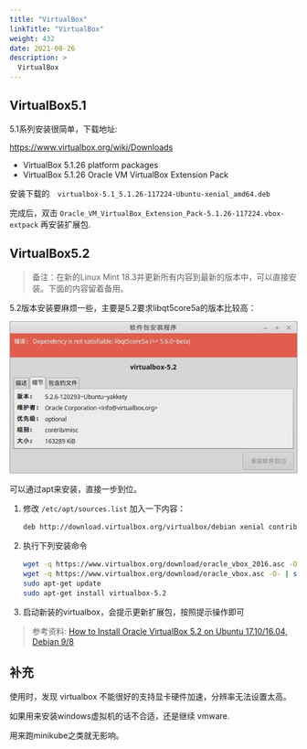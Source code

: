 ```yaml
---
title: "VirtualBox"
linkTitle: "VirtualBox"
weight: 432
date: 2021-08-26
description: >
  VirtualBox
---
```



## VirtualBox5.1

5.1系列安装很简单，下载地址:

https://www.virtualbox.org/wiki/Downloads

- VirtualBox 5.1.26 platform packages
- VirtualBox 5.1.26 Oracle VM VirtualBox Extension Pack

安装下载的　`virtualbox-5.1_5.1.26-117224-Ubuntu-xenial_amd64.deb`

完成后，双击 `Oracle_VM_VirtualBox_Extension_Pack-5.1.26-117224.vbox-extpack` 再安装扩展包.

## VirtualBox5.2

> 备注：在新的Linux Mint 18.3并更新所有内容到最新的版本中，可以直接安装。下面的内容留着备用。

5.2版本安装要麻烦一些，主要是5.2要求libqt5core5a的版本比较高：

![](images/virtualbox-error.jpg)

可以通过apt来安装，直接一步到位。

1. 修改 `/etc/apt/sources.list` 加入一下内容：

    ```bash
    deb http://download.virtualbox.org/virtualbox/debian xenial contrib
    ```

2. 执行下列安装命令

    ```bash
    wget -q https://www.virtualbox.org/download/oracle_vbox_2016.asc -O- | sudo apt-key add -
    wget -q https://www.virtualbox.org/download/oracle_vbox.asc -O- | sudo apt-key add -
    sudo apt-get update
    sudo apt-get install virtualbox-5.2
    ```

3. 启动新装的virtualbox，会提示更新扩展包，按照提示操作即可

> 参考资料: [How to Install Oracle VirtualBox 5.2 on Ubuntu 17.10/16.04, Debian 9/8](https://tecadmin.net/install-oracle-virtualbox-on-ubuntu/#)

## 补充

使用时，发现 virtualbox 不能很好的支持显卡硬件加速，分辨率无法设置太高。

如果用来安装windows虚拟机的话不合适，还是继续 vmware.

用来跑minikube之类就无影响。
